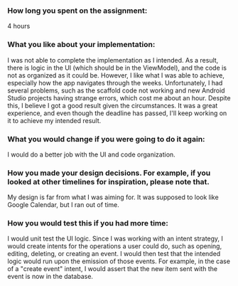 ### How long you spent on the assignment:
4 hours

### What you like about your implementation:
I was not able to complete the implementation as I intended. As a result, there is logic in the UI (which should be in the ViewModel), and the code is not as organized as it could be. However, I like what I was able to achieve, especially how the app navigates through the weeks. Unfortunately, I had several problems, such as the scaffold code not working and new Android Studio projects having strange errors, which cost me about an hour. Despite this, I believe I got a good result given the circumstances. It was a great experience, and even though the deadline has passed, I'll keep working on it to achieve my intended result.

### What you would change if you were going to do it again:
I would do a better job with the UI and code organization.

### How you made your design decisions. For example, if you looked at other timelines for inspiration, please note that.
My design is far from what I was aiming for. It was supposed to look like Google Calendar, but I ran out of time.

### How you would test this if you had more time:
I would unit test the UI logic. Since I was working with an intent strategy, I would create intents for the operations a user could do, such as opening, editing, deleting, or creating an event. I would then test that the intended logic would run upon the emission of those events. For example, in the case of a "create event" intent, I would assert that the new item sent with the event is now in the database.
